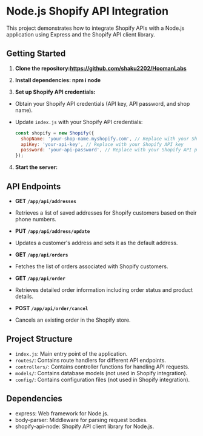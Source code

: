 # Node.js Shopify API Integration

This project demonstrates how to integrate Shopify APIs with a Node.js application using Express and the Shopify API client library.

## Getting Started

1. **Clone the repository:https://github.com/shaku2202/HoomanLabs**


2. **Install dependencies:  npm i node**


3. **Set up Shopify API credentials:**

- Obtain your Shopify API credentials (API key, API password, and shop name).
- Update `index.js` with your Shopify API credentials:

  ```javascript
  const shopify = new Shopify({
    shopName: 'your-shop-name.myshopify.com', // Replace with your Shopify store name
    apiKey: 'your-api-key', // Replace with your Shopify API key
    password: 'your-api-password', // Replace with your Shopify API password
  });
  ```

4. **Start the server:**



## API Endpoints

- **GET `/app/api/addresses`**
- Retrieves a list of saved addresses for Shopify customers based on their phone numbers.

- **PUT `/app/api/address/update`**
- Updates a customer's address and sets it as the default address.

- **GET `/app/api/orders`**
- Fetches the list of orders associated with Shopify customers.

- **GET `/app/api/order`**
- Retrieves detailed order information including order status and product details.

- **POST `/app/api/order/cancel`**
- Cancels an existing order in the Shopify store.

## Project Structure

- `index.js`: Main entry point of the application.
- `routes/`: Contains route handlers for different API endpoints.
- `controllers/`: Contains controller functions for handling API requests.
- `models/`: Contains database models (not used in Shopify integration).
- `config/`: Contains configuration files (not used in Shopify integration).

## Dependencies

- express: Web framework for Node.js.
- body-parser: Middleware for parsing request bodies.
- shopify-api-node: Shopify API client library for Node.js.







